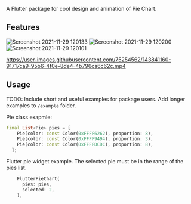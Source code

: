 <!-- 
This README describes the package. If you publish this package to pub.dev,
this README's contents appear on the landing page for your package.

For information about how to write a good package README, see the guide for
[writing package pages](https://dart.dev/guides/libraries/writing-package-pages). 

For general information about developing packages, see the Dart guide for
[creating packages](https://dart.dev/guides/libraries/create-library-packages)
and the Flutter guide for
[developing packages and plugins](https://flutter.dev/developing-packages). 
-->

A Flutter package for cool design and animation of Pie Chart.

## Features

![Screenshot 2021-11-29 120133](https://user-images.githubusercontent.com/75254562/143841189-a2715ac4-3156-47a4-b0c1-1e0f09e573fb.png)
![Screenshot 2021-11-29 120200](https://user-images.githubusercontent.com/75254562/143841192-2190eb8a-e363-4510-aee8-471babcc4c56.png)
![Screenshot 2021-11-29 120101](https://user-images.githubusercontent.com/75254562/143841195-0c4e886d-5f22-4003-b4c4-26e7b809f2c9.png)


https://user-images.githubusercontent.com/75254562/143841160-91717ca9-95b6-4f0e-8de4-4b796ca6c62c.mp4


## Usage

TODO: Include short and useful examples for package users. Add longer examples
to `/example` folder. 

Pie class exapmle:
```dart
final List<Pie> pies = [
    Pie(color: const Color(0xFFFF6262), proportion: 8),
    Pie(color: const Color(0xFFFF9494), proportion: 3),
    Pie(color: const Color(0xFFFFDCDC), proportion: 8),
  ];

```
Flutter pie widget example.
The selected pie must be in the range of the pies list.
```dart
    FlutterPieChart(
      pies: pies,
      selected: 2,
    ),
```

